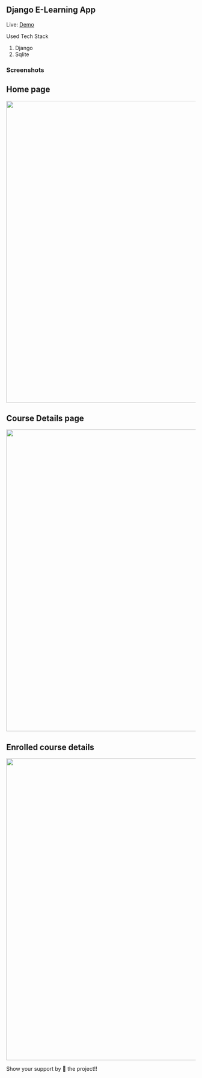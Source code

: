 ## Django E-Learning App

Live: [Demo](https://django-udemy-clone.herokuapp.com/)

Used Tech Stack

1. Django
2. Sqlite

### Screenshots

## Home page
<img src="screenshots/one.png" height="800">

## Course Details page
<img src="screenshots/two.png" height="800">

## Enrolled course details
<img src="screenshots/three.png" height="800">

Show your support by 🌟 the project!!